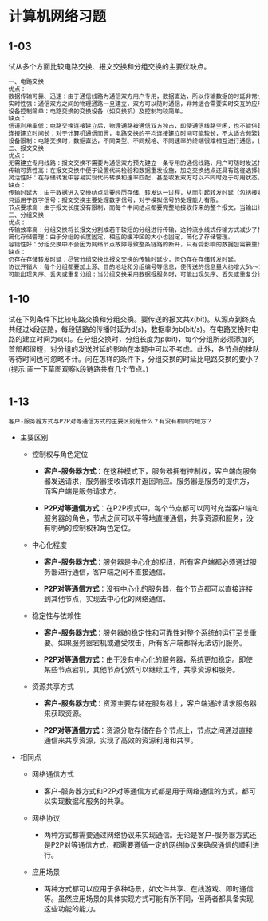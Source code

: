 # 计算机网络习题

## 1-03

试从多个方面比较电路交换、报文交换和分组交换的主要优缺点。

```txt
一、电路交换
优点：
数据传输可靠、迅速：由于通信线路为通信双方用户专用，数据直达，所以传输数据的时延非常小，且保持原来的序列，不会丢失。
实时性强：通信双方之间的物理通路一旦建立，双方可以随时通信，非常适合需要实时交互的应用场景。
设备控制简单：电路交换的交换设备（如交换机）及控制均较简单。
缺点：
信道利用率低：电路交换连接建立后，物理通路被通信双方独占，即使通信线路空闲，也不能供其他用户使用，因此信道利用率较低。
连接建立时间长：对于计算机通信而言，电路交换的平均连接建立时间可能较长，不太适合频繁建立连接的场景。
设备限制：电路交换时，数据直达，不同类型、不同规格、不同速率的终端很难相互进行通信，也难以在通信过程中进行差错控制。
二、报文交换
优点：
无需建立专用线路：报文交换不需要为通信双方预先建立一条专用的通信线路，用户可随时发送报文，不存在连接建立时延。
传输可靠性高：在报文交换中便于设置代码检验和数据重发设施，加之交换结点还具有路径选择能力，可以做到某条传输路径发生故障时重新选择另一条路径传输数据。
灵活性好：在存储转发中容易实现代码转换和速率匹配，甚至收发双方可以不同时处于可用状态，便于类型、规格和速度不同的计算机之间进行通信。
缺点：
传输时延大：由于数据进入交换结点后要经历存储、转发这一过程，从而引起转发时延（包括接收报文、检验正确性、排队、发送时间等），且网络的通信量愈大，造成的时延就愈大。
只适用于数字信号：报文交换主要处理数字信号，对于模拟信号的处理能力有限。
节点要求高：由于报文长度没有限制，而每个中间结点都要完整地接收传来的整个报文，当输出线路不空闲时，还可能要存储几个完整报文等待转发，要求网络中每个结点有较大的缓冲区。
三、分组交换
优点：
传输效率高：分组交换将长报文分割成若干较短的分组进行传输，这种流水线式传输方式减少了报文的传输时间，提高了带宽利用率。
简化存储管理：由于分组的长度固定，相应的缓冲区的大小也固定，简化了存储管理。
容错性好：分组交换中不会因为网络节点故障导致整条链路的断开，只有受影响的数据包需要重传。
缺点：
仍存在存储转发时延：尽管分组交换比报文交换的传输时延少，但仍存在存储转发时延。
协议开销大：每个分组都要加上源、目的地址和分组编号等信息，使传送的信息量大约增大5%～10%，增加了网络通信的额外开销。
可能出现失序、丢失或重复分组：当分组交换采用数据报服务时，可能出现失序、丢失或重复分组的问题，需要在目的结点对分组进行排序等工作。
```



## 1-10

试在下列条件下比较电路交换和分组交换。要传送的报文共x(bit)。从源点到终点共经过k段链路，每段链路的传播时延为d(s)，数据率为b(bit/s)。在电路交换时电路的建立时间为s(s)。在分组交换时，分组长度为p(bit)，每个分组所必须添加的首部都很短，对分组的发送时延的影响在本题中可以不考虑。此外，各节点的排队等待时间也可忽略不计。问在怎样的条件下，分组交换的时延比电路交换的要小？(提示:画一下草图观察k段链路共有几个节点。)

```txt
```



## 1-13

`客户-服务器方式与P2P对等通信方式的主要区别是什么？有没有相同的地方？`

- 主要区别

  - 控制权与角色定位

    - **客户-服务器方式**：在这种模式下，服务器拥有控制权，客户端向服务器发送请求，服务器接收请求并返回响应。服务器是服务的提供方，而客户端是服务请求方。

    - **P2P对等通信方式**：在P2P模式中，每个节点都可以同时充当客户端和服务器的角色，节点之间可以平等地直接通信，共享资源和服务，没有明确的控制权和角色定位。

  - 中心化程度

    - **客户-服务器方式**：服务器是中心化的枢纽，所有客户端都必须通过服务器进行通信，客户端之间不直接通信。

    - **P2P对等通信方式**：没有中心化的服务器，每个节点都可以直接连接到其他节点，实现去中心化的网络通信。

  - 稳定性与依赖性

    - **客户-服务器方式**：服务器的稳定性和可靠性对整个系统的运行至关重要。如果服务器宕机或遭受攻击，所有客户端都将无法访问服务。

    - **P2P对等通信方式**：由于没有中心化的服务器，系统更加稳定。即使某些节点宕机，其他节点仍然可以继续工作，共享资源和服务。

  - 资源共享方式

    - **客户-服务器方式**：资源主要存储在服务器上，客户端通过请求服务器来获取资源。

    - **P2P对等通信方式**：资源分散存储在各个节点上，节点之间通过直接通信来共享资源，实现了高效的资源利用和共享。

- 相同点

  - 网络通信方式
    - 客户-服务器方式和P2P对等通信方式都是用于网络通信的方式，都可以实现数据和服务的共享。

  - 网络协议
    - 两种方式都需要通过网络协议来实现通信。无论是客户-服务器方式还是P2P对等通信方式，都需要遵循一定的网络协议来确保通信的顺利进行。

  - 应用场景
    - 两种方式都可以应用于多种场景，如文件共享、在线游戏、即时通信等。虽然应用场景的具体实现方式可能有所不同，但两者都具备实现这些功能的能力。